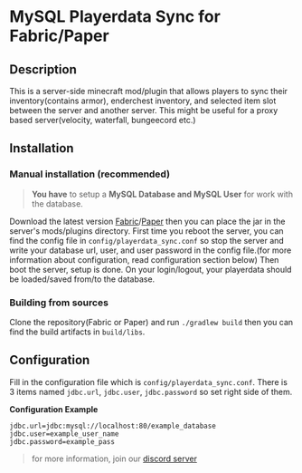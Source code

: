 # MySQL Playerdata Sync for Fabric/Paper

## Description
This is a server-side minecraft mod/plugin that allows players to sync their inventory(contains armor), enderchest inventory, and selected item slot between the server and another server.
This might be useful for a proxy based server(velocity, waterfall, bungeecord etc.)


## Installation
### Manual installation (recommended)
> **You have** to setup a **MySQL Database and MySQL User** for work with the database.

Download the latest version [Fabric](https://github.com/pugur523/MySQL_PlayerdataSync-4-Fabric/releases/latest)/[Paper](https://github.com/pugur523/MySQL_PlayerdataSync-4-Paper/releases/latest) then you can place the jar in the server's mods/plugins directory.
First time you reboot the server, you can find the config file in `config/playerdata_sync.conf` so stop the server and write your database url, user, and user password in the config file.(for more information about configuration, read configuration section below)
Then boot the server, setup is done.
On your login/logout, your playerdata should be loaded/saved from/to the database.

### Building from sources
Clone the repository(Fabric or Paper) and run `./gradlew build` then you can find the build artifacts in `build/libs`.

## Configuration
Fill in the configuration file which is `config/playerdata_sync.conf`.
There is 3 items named `jdbc.url`, `jdbc.user`, `jdbc.password` so set right side of them.


**Configuration Example**
```
jdbc.url=jdbc:mysql://localhost:80/example_database 
jdbc.user=example_user_name
jdbc.password=example_pass 
```

> for more information, join our [discord server](https://discord.gg/invite/xqfQMPEEZp)